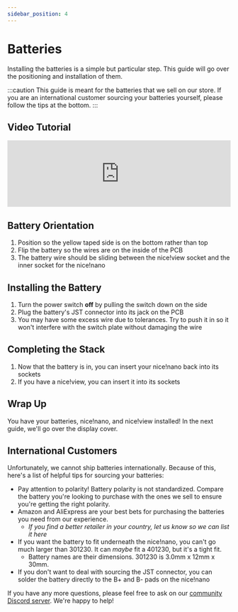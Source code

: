 ```yaml
---
sidebar_position: 4
---
```


# Batteries

Installing the batteries is a simple but particular step. This guide will go over the positioning and installation of them.

:::caution
This guide is meant for the batteries that we sell on our store. If you are an international customer sourcing your batteries yourself, please follow the tips at the bottom.
:::

## Video Tutorial

<iframe style={{maxWidth: "640px", aspectRatio: "16/9"}} width="100%" height="auto" src="https://www.youtube.com/embed/51evC7GNYP8" title="YouTube video player" frameborder="0" allow="accelerometer; autoplay; clipboard-write; encrypted-media; gyroscope; picture-in-picture; web-share" allowfullscreen></iframe>

## Battery Orientation

1. Position so the yellow taped side is on the bottom rather than top
2. Flip the battery so the wires are on the inside of the PCB
3. The battery wire should be sliding between the nice!view socket and the inner socket for the nice!nano

## Installing the Battery

1. Turn the power switch **off** by pulling the switch down on the side
2. Plug the battery's JST connector into its jack on the PCB
3. You may have some excess wire due to tolerances. Try to push it in so it won't interfere with the switch plate without damaging the wire

## Completing the Stack

1. Now that the battery is in, you can insert your nice!nano back into its sockets
2. If you have a nice!view, you can insert it into its sockets

## Wrap Up

You have your batteries, nice!nano, and nice!view installed! In the next guide, we'll go over the display cover.

## International Customers

Unfortunately, we cannot ship batteries internationally. Because of this, here's a list of helpful tips for sourcing your batteries:

 - Pay attention to polarity! Battery polarity is not standardized. Compare the battery you're looking to purchase with the ones we sell to ensure you're getting the right polarity.
 - Amazon and AliExpress are your best bets for purchasing the batteries you need from our experience. 
   - *If you find a better retailer in your country, let us know so we can list it here*
 - If you want the battery to fit underneath the nice!nano, you can't go much larger than 301230. It can *maybe* fit a 401230, but it's a tight fit.
   - Battery names are their dimensions. 301230 is 3.0mm x 12mm x 30mm.
 - If you don't want to deal with sourcing the JST connector, you can solder the battery directly to the B+ and B- pads on the nice!nano

If you have any more questions, please feel free to ask on our [community Discord server](https://typeractive.xyz/discord). We're happy to help!
